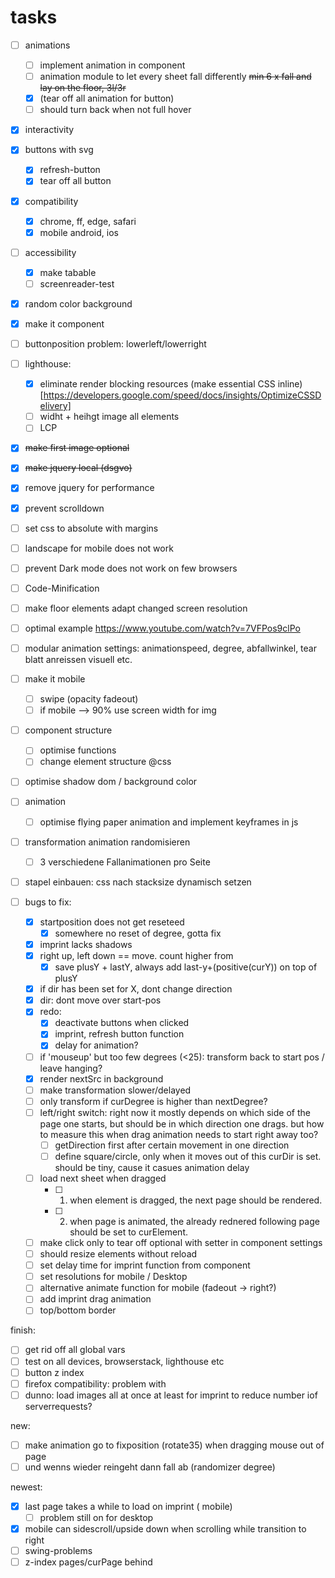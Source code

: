 # tasks
- [ ] animations
  - [ ] implement animation in component
  - [ ] animation module to let every sheet fall differently ~~min 6 x fall and lay on the floor, 3l/3r~~
  - [x] (tear off all animation for button)
  - [ ] should turn back when not full hover
- [x] interactivity
- [x] buttons with svg
  - [x] refresh-button
  - [x] tear off all button
- [x] compatibility
  - [x] chrome, ff, edge, safari
  - [x] mobile android, ios
- [ ] accessibility
  - [x] make tabable
  - [ ] screenreader-test
- [x] random color background
- [x] make it component
- [ ] buttonposition problem: lowerleft/lowerright
- [ ] lighthouse:
  - [x] eliminate render blocking resources (make essential CSS inline) [https://developers.google.com/speed/docs/insights/OptimizeCSSDelivery]
  - [ ] widht + heihgt image all elements
  - [ ] LCP
- [x] ~~make first image optional~~
- [x] ~~make jquery local (dsgvo)~~
- [x] remove jquery for performance
- [x] prevent scrolldown
- [ ] set css to absolute with margins
- [ ] landscape for mobile does not work
- [ ] prevent Dark mode does not work on few browsers
- [ ] Code-Minification
- [ ] make floor elements adapt changed screen resolution
- [ ] optimal example https://www.youtube.com/watch?v=7VFPos9clPo
- [ ] modular animation settings: animationspeed, degree, abfallwinkel, tear blatt anreissen visuell etc. 

- [ ] make it mobile
  - [ ] swipe (opacity fadeout)
  - [ ] if mobile --> 90% use screen width for img

- [ ] component structure
  - [ ] optimise functions
  - [ ] change element structure @css

- [ ] optimise shadow dom / background color

- [ ] animation
  - [ ] optimise flying paper animation and implement keyframes in js

- [ ] transformation animation randomisieren
  - [ ] 3 verschiedene Fallanimationen pro Seite

- [ ] stapel einbauen: css nach stacksize dynamisch setzen

- [ ] bugs to fix: 
  - [X] startposition does not get reseteed
    - [X] somewhere no reset of degree, gotta fix
  - [X] imprint lacks shadows
  - [X] right up, left down == move. count higher from 
    - [X] save plusY + lastY, always add last-y+(positive(curY)) on top of plusY 
  - [X] if dir has been set for X, dont change direction
  - [X] dir: dont move over start-pos
  - [X] redo: 
    - [X] deactivate buttons when clicked
    - [x] imprint, refresh button function
    - [X] delay for animation?
  - [ ] if 'mouseup' but too few degrees (<25): transform back to start pos / leave hanging?
  - [x] render nextSrc in background
  - [ ] make transformation slower/delayed
  - [ ] only transform if curDegree is higher than nextDegree?
  - [ ] left/right switch: right now it mostly depends on which side of the page one starts, but should be in which direction one drags. but how to measure this when drag animation needs to start right away too?
    - [ ] getDirection first after certain movement in one direction
    - [ ] define square/circle, only when it moves out of this curDir is set. should be tiny, cause it casues animation delay 
  - [ ] load next sheet when dragged
    - [ ] 1. when element is dragged, the next page should be rendered.
    - [ ] 2. when page is animated, the already rednered following page should be set to curElement. 
  - [ ] make click only to tear off optional with setter in component settings
  - [ ] should resize elements without reload
  - [ ] set delay time for imprint function from component
  - [ ] set resolutions for mobile / Desktop
  - [ ] alternative animate function for mobile (fadeout -> right?)
  - [ ] add imprint drag animation
  - [ ] top/bottom border

finish:
  - [ ] get rid off all global vars
  - [ ] test on all devices, browserstack, lighthouse etc
  - [ ] button z index
  - [ ] firefox compatibility: problem with 
  - [ ] dunno: load images all at once at least for imprint to reduce number iof serverrequests?

new:
  - [ ] make animation go to fixposition (rotate35) when dragging mouse out of page
  - [ ] und wenns wieder reingeht dann fall ab (randomizer degree) 

newest:
  - [x] last page takes a while to load on imprint ( mobile)
    - [ ] problem still on for desktop 
  - [x] mobile can sidescroll/upside down when scrolling while transition to right
  - [ ] swing-problems
  - [ ] z-index pages/curPage behind 